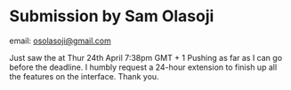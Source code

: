 # Submission by Sam Olasoji
email: osolasoji@gmail.com

Just saw the at Thur 24th April 7:38pm GMT + 1
Pushing as far as I can go before the deadline.
I humbly request a 24-hour extension to finish up all the features on the interface. Thank you.
